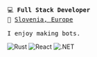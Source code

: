 <pre>
💻 <strong>Full Stack Developer</strong>
📌 <a href="https://www.google.com/maps/place/Slovenia/">Slovenia, Europe</a>

I enjoy making bots.
</pre>
![Rust](https://img.shields.io/badge/-Rust-EBEBEB?style=flat&logo=Rust&logoColor=1A1A1A)
![React](https://img.shields.io/badge/-React-1A1A1A?style=flat&logo=React&logoColor=61DAFB)
![.NET](https://img.shields.io/badge/-Core-512BD4?style=flat&logo=dotnet)
